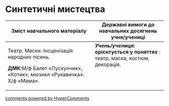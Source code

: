 <div id="hypercomments_widget" class="js-hypercomments-widget invisible"></div>

Синтетичні мистецтва
=============================================

<table>
  <tr>
    <td width="55%" align="center"><b>Зміст навчального матеріалу</b></td>
    <td width="45%" align="center"><b>Державні вимоги до навчальних досягнень учня/учениці</b></td>
  </tr>
<tbody>
  <tr>
    <td width="55%" style="vertical-align:top !important;">
<p>Театр. Маски. Інсценізація народних пісень.</p>
<p><b>ДМК:</b>М/ф Балет «Лускунчик»,  «Котик», мюзикл  «Рукавичка». Х/ф «Мама».</p>  
	</td>
<td width="45%" style="vertical-align:top !important;"><b><i>Учень/учениця:</i></b><br>
<b>орієнтується у поняттях</b> : театр, маска, костюм, декорація.<br>
</td>
	</tr>
</tbody>
</table>

<div class="js-hypercomments-container">
<a href="http://hypercomments.com" class="hc-link" title="comments widget">comments powered by HyperComments</a>
</div>